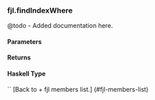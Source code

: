 ### fjl.findIndexWhere
@todo - Added documentation here.

#### Parameters

#### Returns
 
#### Haskell Type
``
[Back to  + fjl members list.]
(#fjl-members-list)
